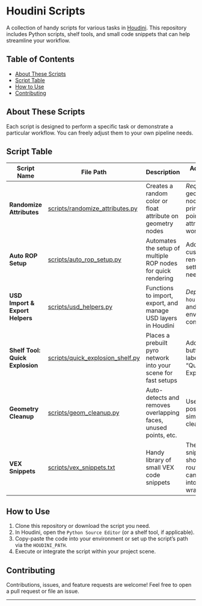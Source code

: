 # Houdini Scripts

A collection of handy scripts for various tasks in [Houdini](https://www.sidefx.com/products/houdini/). This repository includes Python scripts, shelf tools, and small code snippets that can help streamline your workflow.

## Table of Contents

- [About These Scripts](#about-these-scripts)
- [Script Table](#script-table)
- [How to Use](#how-to-use)
- [Contributing](#contributing)

## About These Scripts

Each script is designed to perform a specific task or demonstrate a particular workflow. You can freely adjust them to your own pipeline needs.

## Script Table

| Script Name                           | File Path                             | Description                                                 | Additional Notes                                            |
|--------------------------------------|---------------------------------------|-------------------------------------------------------------|-------------------------------------------------------------|
| **Randomize Attributes**             | [scripts/randomize_attributes.py](scripts/randomize_attributes.py) | Creates a random color or float attribute on geometry nodes | *Requires* a geometry node with primitive or point attributes to work |
| **Auto ROP Setup**                   | [scripts/auto_rop_setup.py](scripts/auto_rop_setup.py)             | Automates the setup of multiple ROP nodes for quick rendering    | Add your custom render settings as needed                   |
| **USD Import & Export Helpers**      | [scripts/usd_helpers.py](scripts/usd_helpers.py)                   | Functions to import, export, and manage USD layers in Houdini | *Depends on* `hou` module and USD environment configuration |
| **Shelf Tool: Quick Explosion**      | [scripts/quick_explosion_shelf.py](scripts/quick_explosion_shelf.py) | Places a prebuilt pyro network into your scene for fast setups  | Adds a shelf button labeled “Quick Explosion”               |
| **Geometry Cleanup**                 | [scripts/geom_cleanup.py](scripts/geom_cleanup.py)                 | Auto-detects and removes overlapping faces, unused points, etc.  | Use as a post-simulation cleanup step                        |
| **VEX Snippets**                     | [scripts/vex_snippets.txt](scripts/vex_snippets.txt)               | Handy library of small VEX code snippets                       | These snippets are short routines you can paste into wrangles |

## How to Use

1. Clone this repository or download the script you need.
2. In Houdini, open the `Python Source Editor` (or a shelf tool, if applicable).
3. Copy-paste the code into your environment or set up the script’s path via the `HOUDINI_PATH`.
4. Execute or integrate the script within your project scene.

## Contributing

Contributions, issues, and feature requests are welcome! Feel free to open a pull request or file an issue.

---

